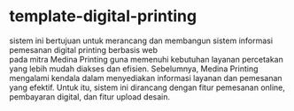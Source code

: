 # template-digital-printing
sistem ini bertujuan untuk merancang dan membangun sistem informasi pemesanan digital printing berbasis web  
pada mitra Medina Printing guna memenuhi kebutuhan layanan percetakan yang lebih mudah diakses dan efisien. 
Sebelumnya, Medina Printing mengalami kendala dalam menyediakan informasi layanan dan pemesanan yang 
efektif. Untuk itu, sistem ini dirancang dengan fitur pemesanan online, pembayaran digital, dan fitur upload desain. 
